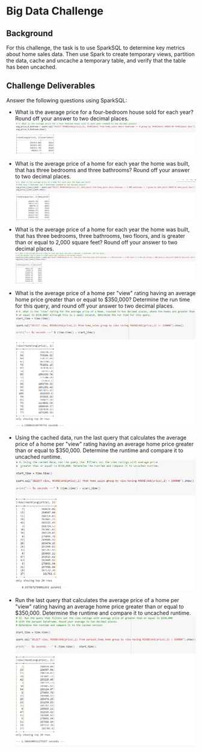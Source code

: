 # Big Data Challenge

## Background 
For this challenge, the task is to use SparkSQL to determine key metrics about home sales data. Then use Spark to create temporary views, 
partition the data, cache and uncache a temporary table, and verify that the table has been uncached.

## Challenge Deliverables
Answer the following questions using SparkSQL:

* What is the average price for a four-bedroom house sold for each year? Round off your answer to two decimal places.
  ![img1](https://github.com/awann3r/home_sales/blob/main/images/avg_price_4bedroom.png)

* What is the average price of a home for each year the home was built, that has three bedrooms and three bathrooms? Round off your answer to two decimal places.
  ![img2](https://github.com/awann3r/home_sales/blob/main/images/avg_price_3bedroom.png)

* What is the average price of a home for each year the home was built, that has three bedrooms, three bathrooms, two floors, and is greater than or equal to 2,000 square feet? Round off your answer to two decimal places.
  ![img3](https://github.com/awann3r/home_sales/blob/main/images/avg_price_3bedroom_3bath.png)

* What is the average price of a home per "view" rating having an average home price greater than or equal to $350,000? Determine the run time for this query, and round off your answer to two decimal places.
  ![img4](https://github.com/awann3r/home_sales/blob/main/images/view_gt_350k.png)

* Using the cached data, run the last query that calculates the average price of a home per "view" rating having an average home price greater than or equal to $350,000. Determine the runtime and compare it to uncached runtime.
  ![img5](https://github.com/awann3r/home_sales/blob/main/images/cached_view_gt_350k.png)

* Run the last query that calculates the average price of a home per "view" rating having an average home price greater than or equal to $350,000. Determine the runtime and compare it to uncached runtime.
  ![img6](https://github.com/awann3r/home_sales/blob/main/images/avg_view_gt_350k.png)
